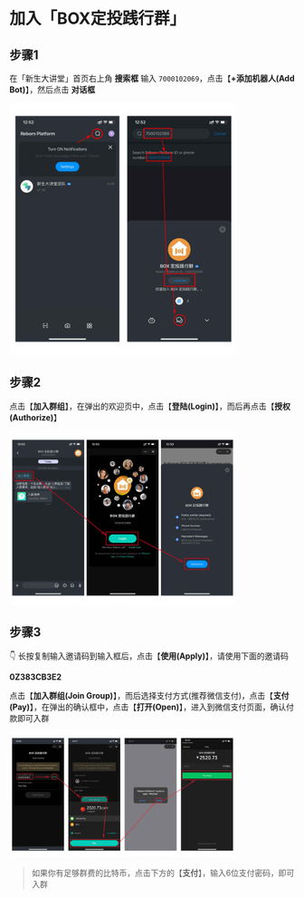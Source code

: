 # 加入「BOX定投践行群」

## 步骤1
在「新生大讲堂」首页右上角 **搜索框** 输入 `7000102069`，点击【**+添加机器人(Add Bot)**】，然后点击 **对话框**

  <img src='../assets/joinbox-0.jpg' alt='加入BOX践行群之搜索机器人' width='400'/>

## 步骤2
点击【**加入群组**】，在弹出的欢迎页中，点击【**登陆(Login)**】，而后再点击【**授权(Authorize)**】

  <img src='../assets/joinbox-1.jpg' alt='加入BOX践行群之加入群组' width='400'/>

## 步骤3
👇 长按复制输入邀请码到输入框后，点击【**使用(Apply)**】，请使用下面的邀请码

**0Z383CB3E2**

点击【**加入群组(Join Group)**】，而后选择支付方式(推荐微信支付)，点击【**支付(Pay)**】，在弹出的确认框中，点击【**打开(Open)**】，进入到微信支付页面，确认付款即可入群

  <img src='../assets/joinbox-2.jpg' alt='加入BOX践行群之使用邀请码' width='400'/>

> 如果你有足够群费的比特币，点击下方的【**支付**】，输入6位支付密码，即可入群
